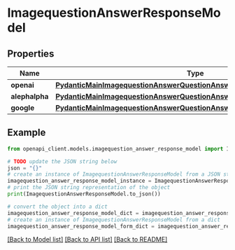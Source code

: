 # ImagequestionAnswerResponseModel


## Properties

Name | Type | Description | Notes
------------ | ------------- | ------------- | -------------
**openai** | [**PydanticMainImagequestionAnswerQuestionAnswerDataClass94559363729920**](PydanticMainImagequestionAnswerQuestionAnswerDataClass94559363729920.md) |  | [optional] 
**alephalpha** | [**PydanticMainImagequestionAnswerQuestionAnswerDataClass94559363731456**](PydanticMainImagequestionAnswerQuestionAnswerDataClass94559363731456.md) |  | [optional] 
**google** | [**PydanticMainImagequestionAnswerQuestionAnswerDataClass94559363736752**](PydanticMainImagequestionAnswerQuestionAnswerDataClass94559363736752.md) |  | [optional] 

## Example

```python
from openapi_client.models.imagequestion_answer_response_model import ImagequestionAnswerResponseModel

# TODO update the JSON string below
json = "{}"
# create an instance of ImagequestionAnswerResponseModel from a JSON string
imagequestion_answer_response_model_instance = ImagequestionAnswerResponseModel.from_json(json)
# print the JSON string representation of the object
print(ImagequestionAnswerResponseModel.to_json())

# convert the object into a dict
imagequestion_answer_response_model_dict = imagequestion_answer_response_model_instance.to_dict()
# create an instance of ImagequestionAnswerResponseModel from a dict
imagequestion_answer_response_model_form_dict = imagequestion_answer_response_model.from_dict(imagequestion_answer_response_model_dict)
```
[[Back to Model list]](../README.md#documentation-for-models) [[Back to API list]](../README.md#documentation-for-api-endpoints) [[Back to README]](../README.md)


